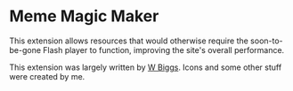 # Meme Magic Maker
This extension allows resources that would otherwise require the soon-to-be-gone Flash player to function, improving the site's overall performance.

This extension was largely written by [W Biggs](https://github.com/w-biggs). Icons and some other stuff were created by me.